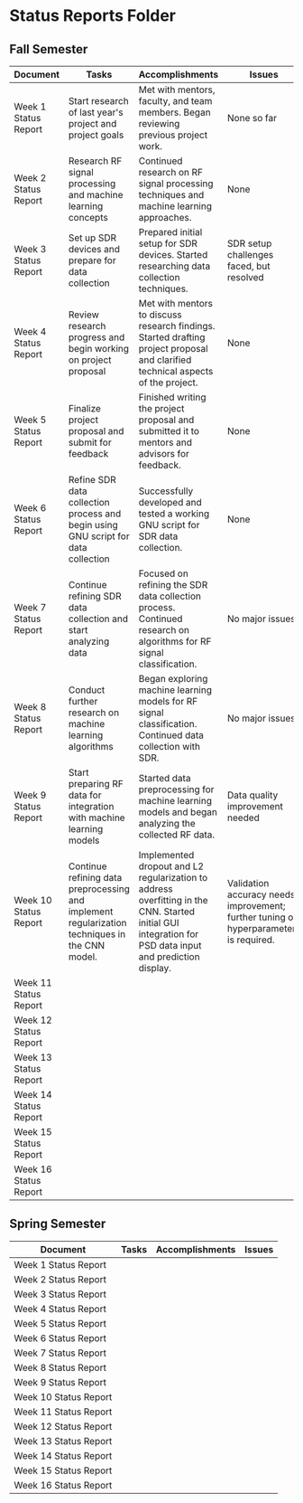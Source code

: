 # Status Reports Folder

## Fall Semester

| Document | Tasks | Accomplishments | Issues |
|---|---|---|---|
| Week 1 Status Report | Start research of last year's project and project goals | Met with mentors, faculty, and team members. Began reviewing previous project work. | None so far |
| Week 2 Status Report | Research RF signal processing and machine learning concepts | Continued research on RF signal processing techniques and machine learning approaches. | None |
| Week 3 Status Report | Set up SDR devices and prepare for data collection | Prepared initial setup for SDR devices. Started researching data collection techniques. | SDR setup challenges faced, but resolved |
| Week 4 Status Report | Review research progress and begin working on project proposal | Met with mentors to discuss research findings. Started drafting project proposal and clarified technical aspects of the project. | None |
| Week 5 Status Report | Finalize project proposal and submit for feedback | Finished writing the project proposal and submitted it to mentors and advisors for feedback. | None |
| Week 6 Status Report | Refine SDR data collection process and begin using GNU script for data collection | Successfully developed and tested a working GNU script for SDR data collection. | None |
| Week 7 Status Report | Continue refining SDR data collection and start analyzing data | Focused on refining the SDR data collection process. Continued research on algorithms for RF signal classification. | No major issues |
| Week 8 Status Report | Conduct further research on machine learning algorithms | Began exploring machine learning models for RF signal classification. Continued data collection with SDR. | No major issues |
| Week 9 Status Report | Start preparing RF data for integration with machine learning models | Started data preprocessing for machine learning models and began analyzing the collected RF data. | Data quality improvement needed |
| Week 10 Status Report | Continue refining data preprocessing and implement regularization techniques in the CNN model. | Implemented dropout and L2 regularization to address overfitting in the CNN. Started initial GUI integration for PSD data input and prediction display. | Validation accuracy needs improvement; further tuning of hyperparameters is required. |
| Week 11 Status Report | | | |
| Week 12 Status Report | | | |
| Week 13 Status Report | | | |
| Week 14 Status Report | | | |
| Week 15 Status Report | | | |
| Week 16 Status Report | | | |

## Spring Semester

| Document | Tasks | Accomplishments| Issues |
|---|---|---|---|
| Week 1 Status Report | | | |
| Week 2 Status Report | | | |
| Week 3 Status Report | | | |
| Week 4 Status Report | | | |
| Week 5 Status Report | | | |
| Week 6 Status Report | | | |
| Week 7 Status Report | | | |
| Week 8 Status Report | | | |
| Week 9 Status Report | | | |
| Week 10 Status Report | | | |
| Week 11 Status Report | | | |
| Week 12 Status Report | | | |
| Week 13 Status Report | | | |
| Week 14 Status Report | | | |
| Week 15 Status Report | | | |
| Week 16 Status Report | | | |

